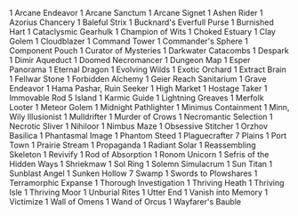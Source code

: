 1 Arcane Endeavor
1 Arcane Sanctum
1 Arcane Signet
1 Ashen Rider
1 Azorius Chancery
1 Baleful Strix
1 Bucknard's Everfull Purse
1 Burnished Hart
1 Cataclysmic Gearhulk
1 Champion of Wits
1 Choked Estuary
1 Clay Golem
1 Cloudblazer
1 Command Tower
1 Commander's Sphere
1 Component Pouch
1 Curator of Mysteries
1 Darkwater Catacombs
1 Despark
1 Dimir Aqueduct
1 Doomed Necromancer
1 Dungeon Map
1 Esper Panorama
1 Eternal Dragon
1 Evolving Wilds
1 Exotic Orchard
1 Extract Brain
1 Fellwar Stone
1 Forbidden Alchemy
1 Geier Reach Sanitarium
1 Grave Endeavor
1 Hama Pashar, Ruin Seeker
1 High Market
1 Hostage Taker
1 Immovable Rod
5 Island
1 Karmic Guide
1 Lightning Greaves
1 Merfolk Looter
1 Meteor Golem
1 Midnight Pathlighter
1 Minimus Containment
1 Minn, Wily Illusionist
1 Mulldrifter
1 Murder of Crows
1 Necromantic Selection
1 Necrotic Sliver
1 Nihiloor
1 Nimbus Maze
1 Obsessive Stitcher
1 Orzhov Basilica
1 Phantasmal Image
1 Phantom Steed
1 Plaguecrafter
7 Plains
1 Port Town
1 Prairie Stream
1 Propaganda
1 Radiant Solar
1 Reassembling Skeleton
1 Revivify
1 Rod of Absorption
1 Ronom Unicorn
1 Sefris of the Hidden Ways
1 Shriekmaw
1 Sol Ring
1 Solemn Simulacrum
1 Sun Titan
1 Sunblast Angel
1 Sunken Hollow
7 Swamp
1 Swords to Plowshares
1 Terramorphic Expanse
1 Thorough Investigation
1 Thriving Heath
1 Thriving Isle
1 Thriving Moor
1 Unburial Rites
1 Utter End
1 Vanish into Memory
1 Victimize
1 Wall of Omens
1 Wand of Orcus
1 Wayfarer's Bauble
